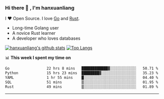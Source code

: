 ### Hi there 👋 , I'm hanxuanliang

<!--
**hanxuanliang/hanxuanliang** is a ✨ _special_ ✨ repository because its `README.md` (this file) appears on your GitHub profile.

Here are some ideas to get you started:

- 🔭 I’m currently working on ...
- 🌱 I’m currently learning ...
- 👯 I’m looking to collaborate on ...
- 🤔 I’m looking for help with ...
- 💬 Ask me about ...
- 📫 How to reach me: ...
- 😄 Pronouns: ...
- ⚡ Fun fact: ...
-->
I ❤ Open Source. I love [Go](https://golang.org) and [Rust](https://www.rust-lang.org/zh-CN/).

* Long-time Golang user
* A novice Rust learner
* A developer who loves databases

[![hanxuanliang's github stats](https://github-readme-stats.vercel.app/api/top-langs/?username=hanxuanliang&hide=html)](https://github.com/anuraghazra/github-readme-stats)
[![Top Langs](https://github-readme-stats.vercel.app/api?username=hanxuanliang&show_icons=true&count_private=true&line_height=40)](https://github.com/anuraghazra/github-readme-stats)

📊 **This week I spent my time on**
<!--START_SECTION:waka-->

```txt
Go                 22 hrs 8 mins   ████████████▓░░░░░░░░░░░░   50.71 %
Python             15 hrs 23 mins  ████████▓░░░░░░░░░░░░░░░░   35.23 %
YAML               1 hr 55 mins    █░░░░░░░░░░░░░░░░░░░░░░░░   04.40 %
SQL                51 mins         ▒░░░░░░░░░░░░░░░░░░░░░░░░   01.95 %
Rust               49 mins         ▒░░░░░░░░░░░░░░░░░░░░░░░░   01.89 %
```

<!--END_SECTION:waka-->

***
